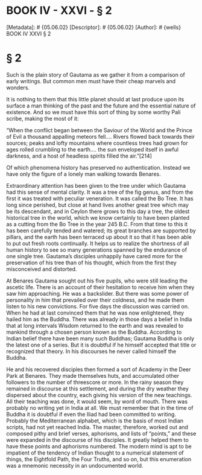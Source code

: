 # BOOK IV - XXVI - § 2
[Metadata]: # {05.06.02}
[Descriptor]: # {05.06.02}
[Author]: # {wells}
BOOK IV
XXVI
§ 2
# § 2
Such is the plain story of Gautama as we gather it from a comparison of early
writings. But common men must have their cheap marvels and wonders.

It is nothing to them that this little planet should at last produce upon its
surface a man thinking of the past and the future and the essential nature of
existence. And so we must have this sort of thing by some worthy Pali scribe,
making the most of it:

“When the conflict began between the Saviour of the World and the Prince of
Evil a thousand appalling meteors fell.... Rivers flowed back towards their
sources; peaks and lofty mountains where countless trees had grown for ages
rolled crumbling to the earth.... the sun enveloped itself in awful darkness,
and a host of headless spirits filled the air.”[214]

Of which phenomena history has preserved no authentication. Instead we have
only the figure of a lonely man walking towards Benares.

Extraordinary attention has been given to the tree under which Gautama had this
sense of mental clarity. It was a tree of the fig genus, and from the first it
was treated with peculiar veneration. It was called the Bo Tree. It has long
since perished, but close at hand lives another great tree which may be its
descendant, and in Ceylon there grows to this day a tree, the oldest historical
tree in the world, which we know certainly to have been planted as a cutting
from the Bo Tree in the year 245 B.C. From that time to this it has been
carefully tended and watered; its great branches are supported by pillars, and
the earth has been terraced up about it so that it has been able to put out
fresh roots continually. It helps us to realize the shortness of all human
history to see so many generations spanned by the endurance of one single tree.
Gautama’s disciples unhappily have cared more for the preservation of his tree
than of his thought, which from the first they misconceived and distorted.

At Benares Gautama sought out his five pupils, who were still leading the
ascetic life. There is an account of their hesitation to receive him when they
saw him approaching. He was a backslider. But there was some power of
personality in him that prevailed over their coldness, and he made them listen
to his new convictions. For five days the discussion was carried on. When he
had at last convinced them that he was now enlightened, they hailed him as the
Buddha. There was already in those days a belief in India that at long
intervals Wisdom returned to the earth and was revealed to mankind through a
chosen person known as the Buddha. According to Indian belief there have been
many such Buddhas; Gautama Buddha is only the latest one of a series. But it is
doubtful if he himself accepted that title or recognized that theory. In his
discourses he never called himself the Buddha.

He and his recovered disciples then formed a sort of Academy in the Deer Park
at Benares. They made themselves huts, and accumulated other followers to the
number of threescore or more. In the rainy season they remained in discourse at
this settlement, and during the dry weather they dispersed about the country,
each giving his version of the new teachings. All their teaching was done, it
would seem, by word of mouth. There was probably no writing yet in India at
all. We must remember that in the time of Buddha it is doubtful if even the
Iliad had been committed to writing. Probably the Mediterranean alphabet, which
is the basis of most Indian scripts, had not yet reached India. The master,
therefore, worked out and composed pithy and brief verses, aphorisms, and lists
of “points,” and these were expanded in the discourse of his disciples. It
greatly helped them to have these points and aphorisms numbered. The modern
mind is apt to be impatient of the tendency of Indian thought to a numerical
statement of things, the Eightfold Path, the Four Truths, and so on, but this
enumeration was a mnemonic necessity in an undocumented world.

